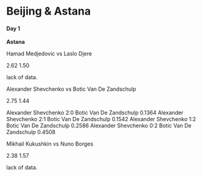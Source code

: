 # Beijing & Astana

#### Day 1

**Astana**

Hamad Medjedovic  vs  Laslo Djere

2.62    1.50

lack of data.




Alexander Shevchenko  vs  Botic Van De Zandschulp

2.75    1.44

Alexander Shevchenko 2:0 Botic Van De Zandschulp 0.1364
Alexander Shevchenko 2:1 Botic Van De Zandschulp 0.1542
Alexander Shevchenko 1:2 Botic Van De Zandschulp 0.2586
Alexander Shevchenko 0:2 Botic Van De Zandschulp 0.4508



Mikhail Kukushkin  vs  Nuno Borges

2.38    1.57

lack of data.




